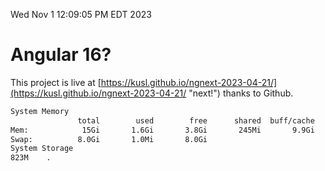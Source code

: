Wed Nov  1 12:09:05 PM EDT 2023

# Angular 16?


This project is live at [https://kusl.github.io/ngnext-2023-04-21/](https://kusl.github.io/ngnext-2023-04-21/ "next!") thanks to Github.

```bash
System Memory
               total        used        free      shared  buff/cache   available
Mem:            15Gi       1.6Gi       3.8Gi       245Mi       9.9Gi        12Gi
Swap:          8.0Gi       1.0Mi       8.0Gi
System Storage
823M	.
```
```bash

